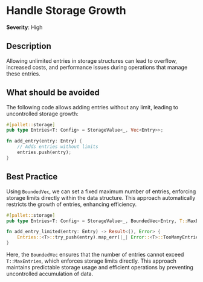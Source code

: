 # Handle Storage Growth

**Severity**: High

## Description

Allowing unlimited entries in storage structures can lead to overflow, increased costs, and performance issues during
operations that manage these entries.

## What should be avoided

The following code allows adding entries without any limit, leading to uncontrolled storage growth:

```rust
#[pallet::storage]
pub type Entries<T: Config> = StorageValue<_, Vec<Entry>>;

fn add_entry(entry: Entry) {
    // Adds entries without limits
    entries.push(entry);
}
```

## Best Practice

Using `BoundedVec`, we can set a fixed maximum number of entries, enforcing storage limits directly within the data
structure. This approach automatically restricts the growth of entries, enhancing efficiency.

```rust
#[pallet::storage]
pub type Entries<T: Config> = StorageValue<_, BoundedVec<Entry, T::MaxEntries>>;

fn add_entry_limited(entry: Entry) -> Result<(), Error> {
    Entries::<T>::try_push(entry).map_err(|_| Error::<T>::TooManyEntries)
}
```

Here, the `BoundedVec` ensures that the number of entries cannot exceed `T::MaxEntries`, which enforces storage limits
directly. This approach maintains predictable storage usage and efficient operations by preventing uncontrolled
accumulation of data.
